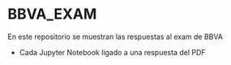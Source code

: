 # BBVA_EXAM
En este repositorio se muestran las respuestas al exam de BBVA
* Cada Jupyter Notebook ligado a una respuesta del PDF
